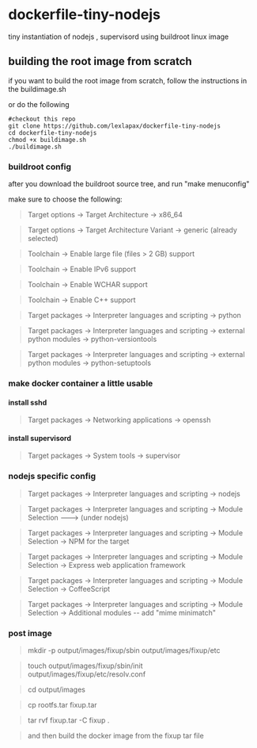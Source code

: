 dockerfile-tiny-nodejs
======================
tiny instantiation of nodejs , supervisord using buildroot linux image

building the root image from scratch
------------------------------------
if you want to build the root image from scratch, follow the instructions in the buildimage.sh

or do the following

```
#checkout this repo
git clone https://github.com/lexlapax/dockerfile-tiny-nodejs
cd dockerfile-tiny-nodejs
chmod +x buildimage.sh
./buildimage.sh
```


### buildroot config
after you download the buildroot source tree, and run "make menuconfig"

make sure to choose the following:
> Target options -> Target Architecture -> x86_64

> Target options -> Target Architecture Variant -> generic (already selected)

> Toolchain -> Enable large file (files > 2 GB) support

> Toolchain -> Enable IPv6 support

> Toolchain -> Enable WCHAR support                                                              

> Toolchain -> Enable C++ support                                                                 

> Target packages -> Interpreter languages and scripting -> python

> Target packages -> Interpreter languages and scripting -> external python modules -> python-versiontools

> Target packages -> Interpreter languages and scripting -> external python modules -> python-setuptools


### make docker container a little usable
#### install sshd
> Target packages -> Networking applications -> openssh

#### install supervisord
> Target packages -> System tools -> supervisor

### nodejs specific config
> Target packages -> Interpreter languages and scripting -> nodejs

> Target packages -> Interpreter languages and scripting -> Module Selection ---> (under nodejs)

> Target packages -> Interpreter languages and scripting -> Module Selection -> NPM for the target                                    

> Target packages -> Interpreter languages and scripting -> Module Selection -> Express web application framework

> Target packages -> Interpreter languages and scripting -> Module Selection -> CoffeeScript

> Target packages -> Interpreter languages and scripting -> Module Selection -> Additional modules -- add "mime minimatch"


### post image
> mkdir -p output/images/fixup/sbin output/images/fixup/etc 

> touch output/images/fixup/sbin/init output/images/fixup/etc/resolv.conf

> cd output/images

> cp rootfs.tar fixup.tar

> tar rvf fixup.tar -C fixup .

> and then build the docker image from the fixup tar file
